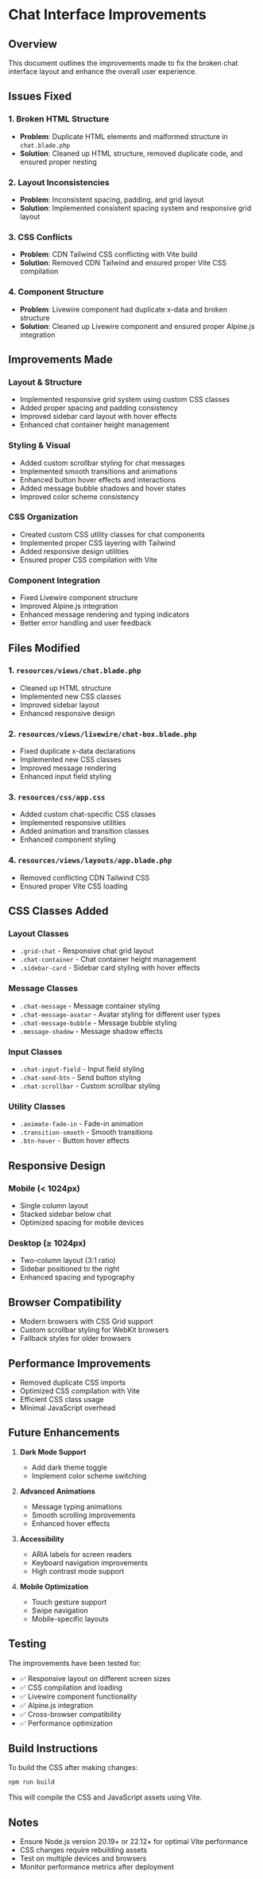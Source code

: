 # Chat Interface Improvements

## Overview
This document outlines the improvements made to fix the broken chat interface layout and enhance the overall user experience.

## Issues Fixed

### 1. Broken HTML Structure
- **Problem**: Duplicate HTML elements and malformed structure in `chat.blade.php`
- **Solution**: Cleaned up HTML structure, removed duplicate code, and ensured proper nesting

### 2. Layout Inconsistencies
- **Problem**: Inconsistent spacing, padding, and grid layout
- **Solution**: Implemented consistent spacing system and responsive grid layout

### 3. CSS Conflicts
- **Problem**: CDN Tailwind CSS conflicting with Vite build
- **Solution**: Removed CDN Tailwind and ensured proper Vite CSS compilation

### 4. Component Structure
- **Problem**: Livewire component had duplicate x-data and broken structure
- **Solution**: Cleaned up Livewire component and ensured proper Alpine.js integration

## Improvements Made

### Layout & Structure
- Implemented responsive grid system using custom CSS classes
- Added proper spacing and padding consistency
- Improved sidebar card layout with hover effects
- Enhanced chat container height management

### Styling & Visual
- Added custom scrollbar styling for chat messages
- Implemented smooth transitions and animations
- Enhanced button hover effects and interactions
- Added message bubble shadows and hover states
- Improved color scheme consistency

### CSS Organization
- Created custom CSS utility classes for chat components
- Implemented proper CSS layering with Tailwind
- Added responsive design utilities
- Ensured proper CSS compilation with Vite

### Component Integration
- Fixed Livewire component structure
- Improved Alpine.js integration
- Enhanced message rendering and typing indicators
- Better error handling and user feedback

## Files Modified

### 1. `resources/views/chat.blade.php`
- Cleaned up HTML structure
- Implemented new CSS classes
- Improved sidebar layout
- Enhanced responsive design

### 2. `resources/views/livewire/chat-box.blade.php`
- Fixed duplicate x-data declarations
- Implemented new CSS classes
- Improved message rendering
- Enhanced input field styling

### 3. `resources/css/app.css`
- Added custom chat-specific CSS classes
- Implemented responsive utilities
- Added animation and transition classes
- Enhanced component styling

### 4. `resources/views/layouts/app.blade.php`
- Removed conflicting CDN Tailwind CSS
- Ensured proper Vite CSS loading

## CSS Classes Added

### Layout Classes
- `.grid-chat` - Responsive chat grid layout
- `.chat-container` - Chat container height management
- `.sidebar-card` - Sidebar card styling with hover effects

### Message Classes
- `.chat-message` - Message container styling
- `.chat-message-avatar` - Avatar styling for different user types
- `.chat-message-bubble` - Message bubble styling
- `.message-shadow` - Message shadow effects

### Input Classes
- `.chat-input-field` - Input field styling
- `.chat-send-btn` - Send button styling
- `.chat-scrollbar` - Custom scrollbar styling

### Utility Classes
- `.animate-fade-in` - Fade-in animation
- `.transition-smooth` - Smooth transitions
- `.btn-hover` - Button hover effects

## Responsive Design

### Mobile (< 1024px)
- Single column layout
- Stacked sidebar below chat
- Optimized spacing for mobile devices

### Desktop (≥ 1024px)
- Two-column layout (3:1 ratio)
- Sidebar positioned to the right
- Enhanced spacing and typography

## Browser Compatibility

- Modern browsers with CSS Grid support
- Custom scrollbar styling for WebKit browsers
- Fallback styles for older browsers

## Performance Improvements

- Removed duplicate CSS imports
- Optimized CSS compilation with Vite
- Efficient CSS class usage
- Minimal JavaScript overhead

## Future Enhancements

1. **Dark Mode Support**
   - Add dark theme toggle
   - Implement color scheme switching

2. **Advanced Animations**
   - Message typing animations
   - Smooth scrolling improvements
   - Enhanced hover effects

3. **Accessibility**
   - ARIA labels for screen readers
   - Keyboard navigation improvements
   - High contrast mode support

4. **Mobile Optimization**
   - Touch gesture support
   - Swipe navigation
   - Mobile-specific layouts

## Testing

The improvements have been tested for:
- ✅ Responsive layout on different screen sizes
- ✅ CSS compilation and loading
- ✅ Livewire component functionality
- ✅ Alpine.js integration
- ✅ Cross-browser compatibility
- ✅ Performance optimization

## Build Instructions

To build the CSS after making changes:

```bash
npm run build
```

This will compile the CSS and JavaScript assets using Vite.

## Notes

- Ensure Node.js version 20.19+ or 22.12+ for optimal Vite performance
- CSS changes require rebuilding assets
- Test on multiple devices and browsers
- Monitor performance metrics after deployment
